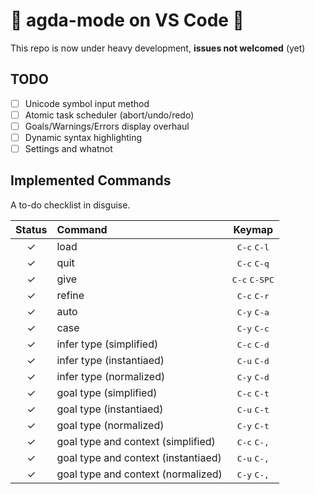 # 🚧 agda-mode on VS Code 🚧

This repo is now under heavy development, **issues not welcomed** (yet)

## TODO 

- [ ] Unicode symbol input method
- [ ] Atomic task scheduler (abort/undo/redo)
- [ ] Goals/Warnings/Errors display overhaul
- [ ] Dynamic syntax highlighting 
- [ ] Settings and whatnot

## Implemented Commands

A to-do checklist in disguise.

| Status | Command                             | Keymap                          |
|:------:|:------------------------------------|:-------------------------------:|
| ✓      | load                                | <kbd>C-c</kbd> <kbd>C-l</kbd>   |
| ✓      | quit                                | <kbd>C-c</kbd> <kbd>C-q</kbd>   |
| ✓      | give                                | <kbd>C-c</kbd> <kbd>C-SPC</kbd> |
| ✓      | refine                              | <kbd>C-c</kbd> <kbd>C-r</kbd>   |
| ✓      | auto                                | <kbd>C-y</kbd> <kbd>C-a</kbd>   |
| ✓      | case                                | <kbd>C-y</kbd> <kbd>C-c</kbd>   |
| ✓      | infer type (simplified)             | <kbd>C-c</kbd> <kbd>C-d</kbd>   |
| ✓      | infer type (instantiaed)            | <kbd>C-u</kbd> <kbd>C-d</kbd>   |
| ✓      | infer type (normalized)             | <kbd>C-y</kbd> <kbd>C-d</kbd>   |
| ✓      | goal type (simplified)              | <kbd>C-c</kbd> <kbd>C-t</kbd>   |
| ✓      | goal type (instantiaed)             | <kbd>C-u</kbd> <kbd>C-t</kbd>   |
| ✓      | goal type (normalized)              | <kbd>C-y</kbd> <kbd>C-t</kbd>   |
| ✓      | goal type and context (simplified)  | <kbd>C-c</kbd> <kbd>C-,</kbd>   |
| ✓      | goal type and context (instantiaed) | <kbd>C-u</kbd> <kbd>C-,</kbd>   |
| ✓      | goal type and context (normalized)  | <kbd>C-y</kbd> <kbd>C-,</kbd>   |
